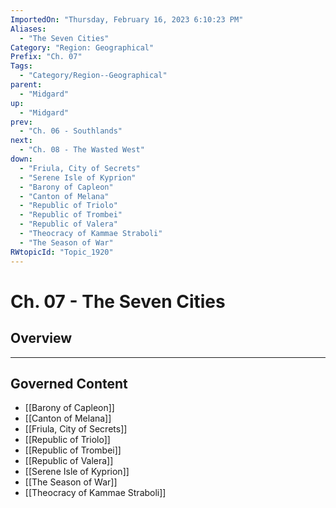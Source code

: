 ```yaml
---
ImportedOn: "Thursday, February 16, 2023 6:10:23 PM"
Aliases:
  - "The Seven Cities"
Category: "Region: Geographical"
Prefix: "Ch. 07"
Tags:
  - "Category/Region--Geographical"
parent:
  - "Midgard"
up:
  - "Midgard"
prev:
  - "Ch. 06 - Southlands"
next:
  - "Ch. 08 - The Wasted West"
down:
  - "Friula, City of Secrets"
  - "Serene Isle of Kyprion"
  - "Barony of Capleon"
  - "Canton of Melana"
  - "Republic of Triolo"
  - "Republic of Trombei"
  - "Republic of Valera"
  - "Theocracy of Kammae Straboli"
  - "The Season of War"
RWtopicId: "Topic_1920"
---
```

# Ch. 07 - The Seven Cities
## Overview
---
## Governed Content
- [[Barony of Capleon]]
- [[Canton of Melana]]
- [[Friula, City of Secrets]]
- [[Republic of Triolo]]
- [[Republic of Trombei]]
- [[Republic of Valera]]
- [[Serene Isle of Kyprion]]
- [[The Season of War]]
- [[Theocracy of Kammae Straboli]]

